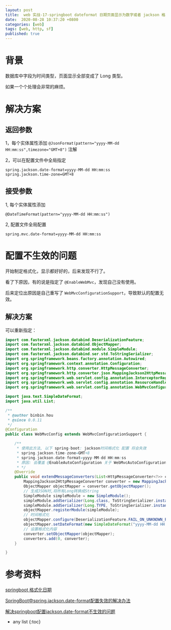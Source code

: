 ```yaml
---
layout: post
title:  web 实战-17-springboot dateformat 日期页面显示为数字或者 jackson 格式化无效
date:  2020-08-28 10:37:20 +0800
categories: [web]
tags: [web, http, sf]
published: true
---
```


# 背景

数据库中字段为时间类型，页面显示全部变成了 Long 类型。

如果一个个处理会非常的麻烦。


# 解决方案

## 返回参数

1，每个实体属性添加 `@JsonFormat(pattern="yyyy-MM-dd HH:mm:ss",timezone="GMT+8")` 注解

2，可以在配置文件中全局指定

```
spring.jackson.date-format=yyyy-MM-dd HH:mm:ss
spring.jackson.time-zone=GMT+8
```

## 接受参数

1, 每个实体属性添加 

`@DateTimeFormat(pattern="yyyy-MM-dd HH:mm:ss")`

2, 配置文件全局配置 

```
spring.mvc.date-format=yyyy-MM-dd HH:mm:ss
```

# 配置不生效的问题

开始制定格式化，显示都好好的，后来发现不行了。

看了下原因，有的说是指定了 `@EnableWebMvc`，发现自己没有使用。

后来定位出原因是自己重写了 `WebMvcConfigurationSupport`，导致默认的配置无效。

## 解决方案

可以重新指定：

```java
import com.fasterxml.jackson.databind.DeserializationFeature;
import com.fasterxml.jackson.databind.ObjectMapper;
import com.fasterxml.jackson.databind.module.SimpleModule;
import com.fasterxml.jackson.databind.ser.std.ToStringSerializer;
import org.springframework.beans.factory.annotation.Autowired;
import org.springframework.context.annotation.Configuration;
import org.springframework.http.converter.HttpMessageConverter;
import org.springframework.http.converter.json.MappingJackson2HttpMessageConverter;
import org.springframework.web.servlet.config.annotation.InterceptorRegistry;
import org.springframework.web.servlet.config.annotation.ResourceHandlerRegistry;
import org.springframework.web.servlet.config.annotation.WebMvcConfigurationSupport;

import java.text.SimpleDateFormat;
import java.util.List;

/**
 * @author binbin.hou
 * @since 0.0.11
 */
@Configuration
public class WebMvcConfig extends WebMvcConfigurationSupport {

    /**
     * 使用此方法, 以下 spring-boot: jackson时间格式化 配置 将会失效
     * spring.jackson.time-zone=GMT+8
     * spring.jackson.date-format=yyyy-MM-dd HH:mm:ss
     * 原因: 会覆盖 @EnableAutoConfiguration 关于 WebMvcAutoConfiguration 的配置
     * */
    @Override
    public void extendMessageConverters(List<HttpMessageConverter<?>> converters) {
        MappingJackson2HttpMessageConverter converter = new MappingJackson2HttpMessageConverter();
        ObjectMapper objectMapper = converter.getObjectMapper();
        // 生成JSON时,将所有Long转换成String
        SimpleModule simpleModule = new SimpleModule();
        simpleModule.addSerializer(Long.class, ToStringSerializer.instance);
        simpleModule.addSerializer(Long.TYPE, ToStringSerializer.instance);
        objectMapper.registerModule(simpleModule);
        // 时间格式化
        objectMapper.configure(DeserializationFeature.FAIL_ON_UNKNOWN_PROPERTIES, false);
        objectMapper.setDateFormat(new SimpleDateFormat("yyyy-MM-dd HH:mm:ss"));
        // 设置格式化内容
        converter.setObjectMapper(objectMapper);
        converters.add(0, converter);
    }

}
```

# 参考资料

[springboot 格式化日期](https://www.cnblogs.com/huanggy/p/9471827.html)

[SpringBoot中spring.jackson.date-format配置失效的解决办法](https://cloud.tencent.com/developer/article/1552011)

[解决springboot配置jackson.date-format不生效的问题](https://blog.csdn.net/qq_24484911/article/details/103420218)

* any list
{:toc}